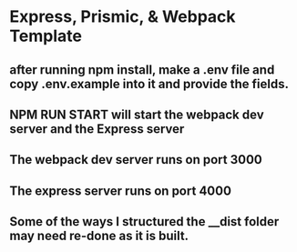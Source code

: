 # Express, Prismic, & Webpack Template

## after running npm install, make a .env file and copy .env.example into it and provide the fields.

## NPM RUN START will start the webpack dev server and the Express server

## The webpack dev server runs on port 3000

## The express server runs on port 4000

## Some of the ways I structured the \_\_dist folder may need re-done as it is built.
